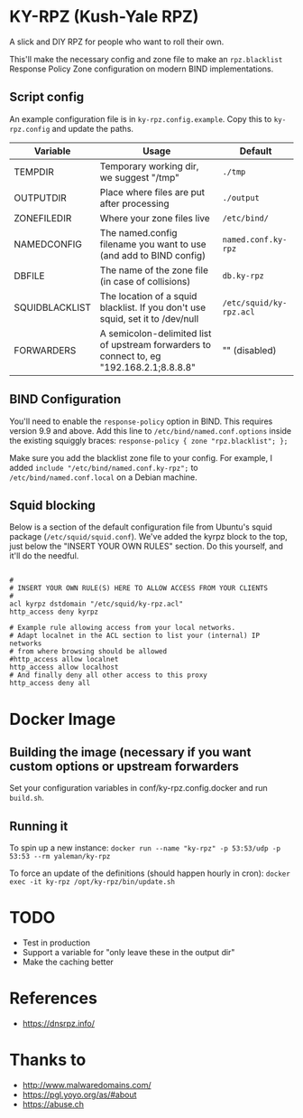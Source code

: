 # KY-RPZ (Kush-Yale RPZ)

A slick and DIY RPZ for people who want to roll their own.

This'll make the necessary config and zone file to make an `rpz.blacklist` Response Policy Zone configuration on modern BIND implementations.

## Script config

An example configuration file is in `ky-rpz.config.example`. Copy this to `ky-rpz.config` and update the paths.


| Variable | Usage | Default
| --- | --- | --- |
| TEMPDIR | Temporary working dir, we suggest "/tmp" | `./tmp` |
| OUTPUTDIR | Place where files are put after processing | `./output` |
| ZONEFILEDIR | Where your zone files live | `/etc/bind/` |
| NAMEDCONFIG | The named.config filename you want to use (and add to BIND config) | `named.conf.ky-rpz` |
| DBFILE | The name of the zone file (in case of collisions) | `db.ky-rpz`
| SQUIDBLACKLIST | The location of a squid blacklist. If you don't use squid, set it to /dev/null | `/etc/squid/ky-rpz.acl` |
| FORWARDERS | A semicolon-delimited list of upstream forwarders to connect to, eg "192.168.2.1;8.8.8.8" | "" (disabled) |


## BIND Configuration

You'll need to enable the `response-policy` option in BIND. This requires version 9.9 and above. Add this line to `/etc/bind/named.conf.options` inside the existing squiggly braces: `response-policy { zone "rpz.blacklist"; };`

Make sure you add the blacklist zone file to your config. For example, I added `include "/etc/bind/named.conf.ky-rpz";` to `/etc/bind/named.conf.local` on a Debian machine.

## Squid blocking

Below is a section of the default configuration file from Ubuntu's squid package (`/etc/squid/squid.conf`). We've added the kyrpz block to the top, just below the "INSERT YOUR OWN RULES" section. Do this yourself, and it'll do the needful.

```

#
# INSERT YOUR OWN RULE(S) HERE TO ALLOW ACCESS FROM YOUR CLIENTS
#
acl kyrpz dstdomain "/etc/squid/ky-rpz.acl"
http_access deny kyrpz

# Example rule allowing access from your local networks.
# Adapt localnet in the ACL section to list your (internal) IP networks
# from where browsing should be allowed
#http_access allow localnet
http_access allow localhost
# And finally deny all other access to this proxy
http_access deny all
```

# Docker Image

## Building the image (necessary if you want custom options or upstream forwarders 

Set your configuration variables in conf/ky-rpz.config.docker and run `build.sh`.

## Running it

To spin up a new instance: `docker run --name "ky-rpz" -p 53:53/udp -p 53:53 --rm yaleman/ky-rpz`

To force an update of the definitions (should happen hourly in cron): `docker exec -it ky-rpz /opt/ky-rpz/bin/update.sh`

# TODO

* Test in production
* Support a variable for "only leave these in the output dir"
* Make the caching better

# References

* https://dnsrpz.info/

# Thanks to

* http://www.malwaredomains.com/
* https://pgl.yoyo.org/as/#about
* https://abuse.ch


